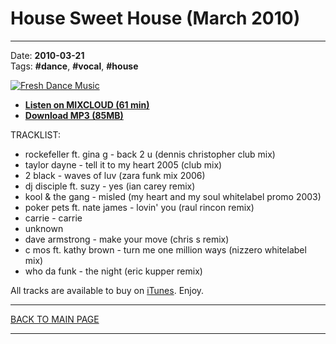 # House Sweet House (March 2010)

----

Date: **2010-03-21**  
Tags: **#dance**, **#vocal**, **#house**  

[![Fresh Dance Music](https://drive.google.com/uc?export=download&id=0B8ZWtaisj528UURtMjg0TFFYcTA)](https://www.mixcloud.com/FreshDanceMusic/house-sweet-house-march-2010/)

* [**Listen on MIXCLOUD (61 min)**](https://www.mixcloud.com/FreshDanceMusic/house-sweet-house-march-2010/)
* [**Download MP3 (85MB)**](https://1drv.ms/u/s!AmzuuXrjf51v2LFvI5T8HfjjelMJsA?e=lZt7mK)

TRACKLIST:

* rockefeller ft. gina g - back 2 u (dennis christopher club mix)
* taylor dayne - tell it to my heart 2005 (club mix)
* 2 black - waves of luv (zara funk mix 2006)
* dj disciple ft. suzy - yes (ian carey remix)
* kool & the gang - misled (my heart and my soul whitelabel promo 2003)
* poker pets ft. nate james - lovin' you (raul rincon remix)
* carrie - carrie
* unknown
* dave armstrong - make your move (chris s remix)
* c mos ft. kathy brown - turn me one million ways (nizzero whitelabel mix)
* who da funk - the night (eric kupper remix)

All tracks are available to buy on <a href="http://itunes.apple.com/pl/" target="_blank">iTunes</a>.
Enjoy.

----

[BACK TO MAIN PAGE](../README.md)

----

